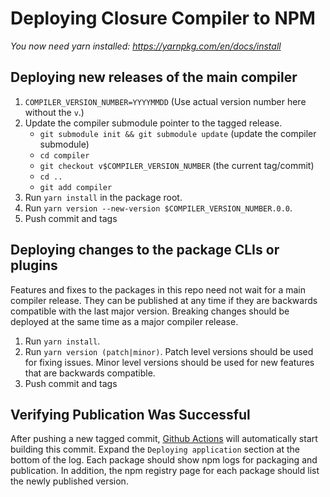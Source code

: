 # Deploying Closure Compiler to NPM

*You now need yarn installed: https://yarnpkg.com/en/docs/install*

## Deploying new releases of the main compiler

 1. `COMPILER_VERSION_NUMBER=YYYYMMDD` (Use actual version number here without the `v`.)
 2. Update the compiler submodule pointer to the tagged release.
     * `git submodule init && git submodule update` (update the compiler submodule)
     * `cd compiler`
     * `git checkout v$COMPILER_VERSION_NUMBER` (the current tag/commit)
     * `cd ..`
     * `git add compiler`
 3. Run `yarn install` in the package root.
 4. Run `yarn version --new-version $COMPILER_VERSION_NUMBER.0.0`.
 5. Push commit and tags

## Deploying changes to the package CLIs or plugins

Features and fixes to the packages in this repo need not wait for a main compiler release.
They can be published at any time if they are backwards compatible with the last major version.
Breaking changes should be deployed at the same time as a major compiler release.

 1. Run `yarn install`.
 2. Run `yarn version (patch|minor)`.
    Patch level versions should be used for fixing issues.
    Minor level versions should be used for new features that are backwards compatible.
 3. Push commit and tags
    
## Verifying Publication Was Successful

After pushing a new tagged commit, [Github Actions](https://github.com/google/closure-compiler-npm/actions)
will automatically start building this commit. Expand the `Deploying application` section at the bottom of the log.
Each package should show npm logs for packaging and publication. In addition,
the npm registry page for each package should list the newly published version.
